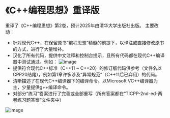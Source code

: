 # 《C++编程思想》重译版
重译了《C++编程思想》第2卷，预计2025年由清华大学出版社出版。
主要改动：
- 针对现代C++，在保留原书“编程思想”精髓的前提下，以译注或直接修改原书的方式，进行了大量增补。
- 汉化了所有代码，提供中文注释和控制台提示，且所有代码都在现代C++编译器中测试通过。例如：
![image](https://github.com/user-attachments/assets/7290f53d-51fa-4c39-9cb8-33008c381173) 
- 提供符合现代C++标准（C++11 ~ C++20）的修订版代码供参考（文件名以CPP20结尾），例如第1章许多涉及“异常规范”（C++11后已弃用）的代码。
- 清晰描述了在现代C++编译器下的编译命令。以Microsoft VC++编译器为主，少量提供g++编译命令。
- 对部分“练习”答案进行了完善或全部重写（所有答案都在“TICPP-2nd-ed-两卷练习题答案”文件夹中）

![image](https://github.com/user-attachments/assets/15188f93-92e6-46ec-b319-678759363978)
